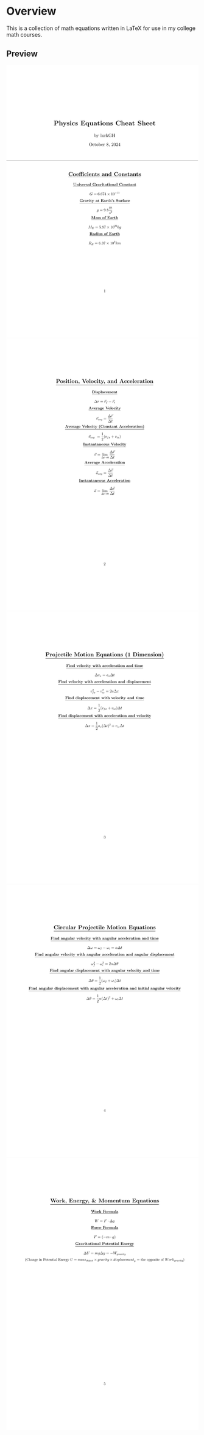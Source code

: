 <h1>Overview</h1>

<p>This is a collection of math equations written in LaTeX for use in my college math courses.</p>

<h2>Preview</h2>

<p align="center">
    <img src="images/physics_1.png">
    <img src="images/physics_2.png">
    <img src="images/physics_3.png">
    <img src="images/physics_4.png">
    <img src="images/physics_5.png">
</p>